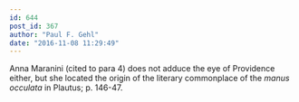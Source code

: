 ```yaml
---
id: 644
post_id: 367
author: "Paul F. Gehl"
date: "2016-11-08 11:29:49"
---
```

Anna Maranini (cited to para 4) does not adduce the eye of Providence either, but she located the origin of the literary commonplace of the <em>manus occulata</em> in Plautus; p. 146-47.
